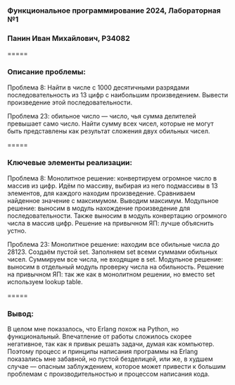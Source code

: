 ### Функциональное программирование 2024, Лабораторная №1
### Панин Иван Михайлович, P34082
=====
### Описание проблемы:

Проблема 8: Найти в числе с 1000 десятичными разрядами последовательность из 13 цифр с наибольшим произведением. Вывести произведение этой последовательности. 

Проблема 23: обильное число — число, чья сумма делителей превышает само число. Найти сумму всех чисел, которые не могут быть представлены как результат сложения двух обильных чисел. 

=====
### Ключевые элементы реализации: 
Проблема 8: 
Монолитное решение: конвертируем огромное число в массив из цифр. Идём по массиву, выбирая из него подмассивы в 13 элементов, для каждого находим произведение. Сравниваем найденное значение с максимумом. Выводим максимум. 
Модульное решение: выносим в модуль нахождение произведение для последовательности. Также выносим в модуль конвертацию огромного числа в массив цифр.
Решение на привычном ЯП: лучше объяснить устно. 

Проблема 23:
Монолитное решение: находим все обильные числа до 28123. Создаём пустой set. Заполняем set всеми суммами обильных чисел. Суммируем все числа, не входящие в set. 
Модульное решение: выносим в отдельный модуль проверку числа на обильность. 
Решение на привычном ЯП: так же как в монолитном решении, но вместо set используем lookup table. 

=====
### Вывод:
В целом мне показалось, что Erlang похож на Python, но функциональный. Впечатление от работы сложилось скорее негативное, так как я привык решать задачи, думая как компьютер. Поэтому процесс и принципы написания программы на Erlang показались мне забавной, но пустой безделицей, или же, в худшем случае — опасным заблуждением, которое может привести к большим проблемам с производительностью и процессом написания кода. 
